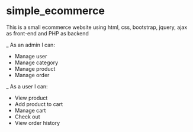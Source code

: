 # simple_ecommerce
This is a small ecommerce website using html, css, bootstrap, jquery, ajax as front-end and PHP as backend

_ As an admin I can: 
  + Manage user
  + Manage category
  + Manage product 
  + Manage order

_ As a user I can:
  + View product
  + Add product to cart
  + Manage cart 
  + Check out
  + View order history
